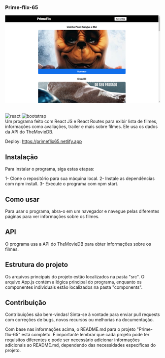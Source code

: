 ### Prime-flix-65
<img src="./src/assets/Readme.png"/></br>
<div style="display: inline_block"><br/>
    <img alt="react" src="https://img.shields.io/badge/React-20232A?style=for-the-badge&logo=react&logoColor=61DAFB"/>
    <img alt="bootstrap" src="https://img.shields.io/badge/Bootstrap-563D7C?style=for-the-badge&logo=bootstrap&logoColor=white"/>
</div>
Um programa feito com React JS e React Routes para exibir lista de filmes, informações como avaliações, trailer e mais sobre filmes. Ele usa os dados da API do TheMovieDB.

Deploy: https://primeflix65.netlify.app

## Instalação
Para instalar o programa, siga estas etapas:

1- Clone o repositório para sua máquina local.
2- Instale as dependências com npm install.
3- Execute o programa com npm start.

## Como usar
Para usar o programa, abra-o em um navegador e navegue pelas diferentes páginas para ver informações sobre os filmes.

## API
O programa usa a API do TheMovieDB para obter informações sobre os filmes.

## Estrutura do projeto
Os arquivos principais do projeto estão localizados na pasta "src". O arquivo App.js contém a lógica principal do programa, enquanto os componentes individuais estão localizados na pasta "components".

## Contribuição
Contribuições são bem-vindas! Sinta-se à vontade para enviar pull requests com correções de bugs, novos recursos ou melhorias na documentação.

Com base nas informações acima, o README.md para o projeto "Prime-flix-65" está completo. É importante lembrar que cada projeto pode ter requisitos diferentes e pode ser necessário adicionar informações adicionais ao README.md, dependendo das necessidades específicas do projeto.